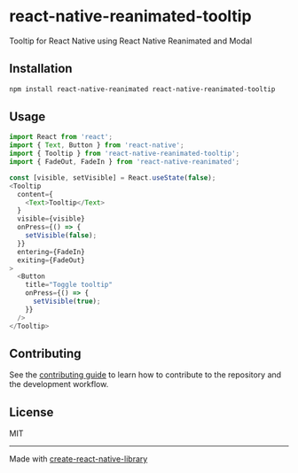 # react-native-reanimated-tooltip

Tooltip for React Native using React Native Reanimated and Modal

## Installation

```sh
npm install react-native-reanimated react-native-reanimated-tooltip
```

## Usage

```ts
import React from 'react';
import { Text, Button } from 'react-native';
import { Tooltip } from 'react-native-reanimated-tooltip';
import { FadeOut, FadeIn } from 'react-native-reanimated';

const [visible, setVisible] = React.useState(false);
<Tooltip
  content={
    <Text>Tooltip</Text>
  }
  visible={visible}
  onPress={() => {
    setVisible(false);
  }}
  entering={FadeIn}
  exiting={FadeOut}
>
  <Button
    title="Toggle tooltip"
    onPress={() => {
      setVisible(true);
    }}
  />
</Tooltip>

```

## Contributing

See the [contributing guide](CONTRIBUTING.md) to learn how to contribute to the repository and the development workflow.

## License

MIT

---

Made with [create-react-native-library](https://github.com/callstack/react-native-builder-bob)
